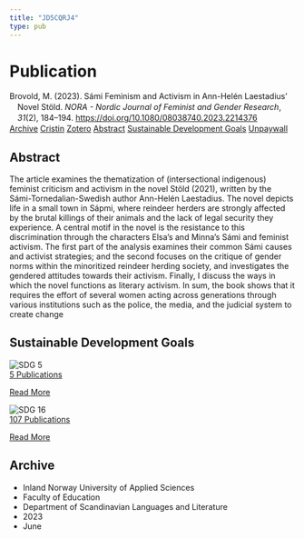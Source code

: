 ```yaml
---
title: "JD5CQRJ4"
type: pub
---
```

<h1>Publication</h1>
<article id="csl-bib-container-JD5CQRJ4" class="csl-bib-container">
  <div class="csl-bib-body" style="line-height: 1.35; padding-left: 1em; text-indent:-1em;">
  <div class="csl-entry">Brovold, M. (2023). S&#xE1;mi Feminism and Activism in Ann-Hel&#xE9;n Laestadius&#x2019; Novel St&#xF6;ld. <i>NORA - Nordic Journal of Feminist and Gender Research</i>, <i>31</i>(2), 184&#x2013;194. <a href="https://doi.org/10.1080/08038740.2023.2214376">https://doi.org/10.1080/08038740.2023.2214376</a></div>
</div>
  <div class="csl-bib-buttons">
    <a href="#taxonomy-article-JD5CQRJ4" class="csl-bib-button">Archive</a>
    <a href="https://app.cristin.no/results/show.jsf?id=2153287" alt="Cristin URL" class="csl-bib-button">Cristin</a>
    <a href="http://zotero.org/groups/5402882/items/JD5CQRJ4" alt="Zotero URL" class="csl-bib-button">Zotero</a>
    <a href="#abstract-article-JD5CQRJ4" class="csl-bib-button">Abstract</a>
    <a href="#sdg-article-JD5CQRJ4" class="csl-bib-button">Sustainable Development Goals</a>
    <a href="https://www.tandfonline.com/doi/pdf/10.1080/08038740.2023.2214376?needAccess=true&amp;role=button" class="csl-bib-button">Unpaywall</a>
  </div>
  <div id="csl-bib-meta-container-JD5CQRJ4"></div>
</article>
<div id="csl-bib-meta-JD5CQRJ4" class="csl-bib-meta">
  <article id="abstract-article-JD5CQRJ4" class="abstract-article">
    <h1>Abstract</h1>
    The article examines the thematization of (intersectional indigenous) feminist criticism and activism in the novel Stöld (2021), written by the Sámi-Tornedalian-Swedish author Ann-Helén Laestadius. The novel depicts life in a small town in Sápmi, where reindeer herders are strongly affected by the brutal killings of their animals and the lack of legal security they experience. A central motif in the novel is the resistance to this discrimination through the characters Elsa’s and Minna’s Sámi and feminist activism. The first part of the analysis examines their common Sámi causes and activist strategies; and the second focuses on the critique of gender norms within the minoritized reindeer herding society, and investigates the gendered attitudes towards their activism. Finally, I discuss the ways in which the novel functions as literary activism. In sum, the book shows that it requires the effort of several women acting across generations through various institutions such as the police, the media, and the judicial system to create change
  </article>
  <article id="sdg-article-JD5CQRJ4" class="sdg-article">
    <h1>Sustainable Development Goals</h1>
    <div class="sdg-container"><div id="sdg5" class="sdg"> <img src="{{< params subfolder >}}images/sdg/sdg05_en.png" class="image" alt="SDG 5"> <div class="sdg-overlay"> <a href="{{< params subfolder >}}en/archive/?sdg=5#archive" class="sdg-publication-count"><span>5</span> Publications</a> <p><a href="https://sdgs.un.org/goals/goal5" class="sdg-read-more">Read More</a></p> </div> </div> <div id="sdg16" class="sdg"> <img src="{{< params subfolder >}}images/sdg/sdg16_en.png" class="image" alt="SDG 16"> <div class="sdg-overlay"> <a href="{{< params subfolder >}}en/archive/?sdg=16#archive" class="sdg-publication-count"><span>107</span> Publications</a> <p><a href="https://sdgs.un.org/goals/goal16" class="sdg-read-more">Read More</a></p> </div> </div></div>
  </article>
  <article id="taxonomy-article-JD5CQRJ4" class="taxonomy-article">
    <h1>Archive</h1>
    <ul>
      <li>Inland Norway University of Applied Sciences</li>
      <li>Faculty of Education</li>
      <li>Department of Scandinavian Languages and Literature</li>
      <li>2023</li>
      <li>June</li>
    </ul>
  </article>
</div>
